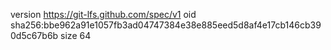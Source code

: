 version https://git-lfs.github.com/spec/v1
oid sha256:bbe962a91e1057fb3ad04747384e38e885eed5d8af4e17cb146cb390d5c67b6b
size 64
